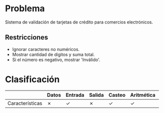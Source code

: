 # Problema

Sistema de validación de tarjetas de crédito para comercios electrónicos.

## Restricciones

- Ignorar caracteres no numéricos.
- Mostrar cantidad de dígitos y suma total.
- Si el número es negativo, mostrar 'Inválido'.

# Clasificación
|  | Datos | Entrada | Salida | Casteo | Aritmética | Relacionales | Lógicos | Condicionales | Ciclo | Matrices | Funciones |
|----------|-------|---------|--------|--------|------------|--------------|---------|---------------|-------|----------|-------------|
| Características | ✗ | ✓ | ✗ | ✓ | ✓ | ✗ | ✗ | ✗ | ✗ | ✗ | ✗ |
